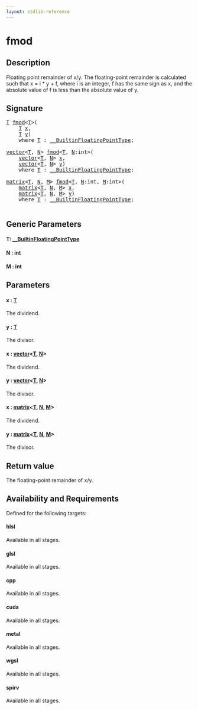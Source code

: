 ```yaml
---
layout: stdlib-reference
---
```


# fmod

## Description

Floating point remainder of x/y.
The floating-point remainder is calculated such that x = i * y + f,
where i is an integer, f has the same sign as x, and the absolute value
of f is less than the absolute value of y.



## Signature 

<pre>
<a href="fmod.html#typeparam-T" class="code_type">T</a> <a href="fmod.html">fmod</a>&lt;<a href="fmod.html#typeparam-T" class="code_type">T</a>&gt;(
    <a href="fmod.html#typeparam-T" class="code_type">T</a> <a href="fmod.html#decl-x" class="code_param">x</a>,
    <a href="fmod.html#typeparam-T" class="code_type">T</a> <a href="fmod.html#decl-y" class="code_param">y</a>)
    <span class='code_keyword'>where</span> <a href="fmod.html#typeparam-T" class="code_type">T</a> : <a href="../interfaces/0_builtinfloatingpointtype-029hm/index.html" class="code_type">__BuiltinFloatingPointType</a>;

<a href="../types/vector/index.html" class="code_type">vector</a>&lt;<a href="fmod.html#typeparam-T" class="code_type">T</a>, <a href="fmod.html#decl-N" class="code_var">N</a>&gt; <a href="fmod.html">fmod</a>&lt;<a href="fmod.html#typeparam-T" class="code_type">T</a>, <a href="fmod.html#decl-N" class="code_var">N</a>:<span class="code_keyword">int</span>&gt;(
    <a href="../types/vector/index.html" class="code_type">vector</a>&lt;<a href="fmod.html#typeparam-T" class="code_type">T</a>, <a href="fmod.html#decl-N" class="code_var">N</a>&gt; <a href="fmod.html#decl-x" class="code_param">x</a>,
    <a href="../types/vector/index.html" class="code_type">vector</a>&lt;<a href="fmod.html#typeparam-T" class="code_type">T</a>, <a href="fmod.html#decl-N" class="code_var">N</a>&gt; <a href="fmod.html#decl-y" class="code_param">y</a>)
    <span class='code_keyword'>where</span> <a href="fmod.html#typeparam-T" class="code_type">T</a> : <a href="../interfaces/0_builtinfloatingpointtype-029hm/index.html" class="code_type">__BuiltinFloatingPointType</a>;

<a href="../types/matrix/index.html" class="code_type">matrix</a>&lt;<a href="fmod.html#typeparam-T" class="code_type">T</a>, <a href="fmod.html#decl-N" class="code_var">N</a>, <a href="fmod.html#decl-M" class="code_var">M</a>&gt; <a href="fmod.html">fmod</a>&lt;<a href="fmod.html#typeparam-T" class="code_type">T</a>, <a href="fmod.html#decl-N" class="code_var">N</a>:<span class="code_keyword">int</span>, <a href="fmod.html#decl-M" class="code_var">M</a>:<span class="code_keyword">int</span>&gt;(
    <a href="../types/matrix/index.html" class="code_type">matrix</a>&lt;<a href="fmod.html#typeparam-T" class="code_type">T</a>, <a href="fmod.html#decl-N" class="code_var">N</a>, <a href="fmod.html#decl-M" class="code_var">M</a>&gt; <a href="fmod.html#decl-x" class="code_param">x</a>,
    <a href="../types/matrix/index.html" class="code_type">matrix</a>&lt;<a href="fmod.html#typeparam-T" class="code_type">T</a>, <a href="fmod.html#decl-N" class="code_var">N</a>, <a href="fmod.html#decl-M" class="code_var">M</a>&gt; <a href="fmod.html#decl-y" class="code_param">y</a>)
    <span class='code_keyword'>where</span> <a href="fmod.html#typeparam-T" class="code_type">T</a> : <a href="../interfaces/0_builtinfloatingpointtype-029hm/index.html" class="code_type">__BuiltinFloatingPointType</a>;

</pre>

## Generic Parameters

####  <a id="typeparam-T"></a>T: [\_\_BuiltinFloatingPointType](../interfaces/0_builtinfloatingpointtype-029hm/index.html)
####  <a id="decl-N"></a>N  : int
####  <a id="decl-M"></a>M  : int

## Parameters

####  <a id="decl-x"></a>x  : [T](fmod.html#typeparam-T)
The dividend.

####  <a id="decl-y"></a>y  : [T](fmod.html#typeparam-T)
The divisor.

####  <a id="decl-x"></a>x  : [vector](../types/vector/index.html)\<[T](../types/vector/index.html#typeparam-T), [N](../types/vector/index.html#decl-N)\>
The dividend.

####  <a id="decl-y"></a>y  : [vector](../types/vector/index.html)\<[T](../types/vector/index.html#typeparam-T), [N](../types/vector/index.html#decl-N)\>
The divisor.

####  <a id="decl-x"></a>x  : [matrix](../types/matrix/index.html)\<[T](../types/matrix/t-0.html), [N](../types/matrix/index.html#decl-N), [M](../types/matrix/index.html#decl-M)\>
The dividend.

####  <a id="decl-y"></a>y  : [matrix](../types/matrix/index.html)\<[T](../types/matrix/t-0.html), [N](../types/matrix/index.html#decl-N), [M](../types/matrix/index.html#decl-M)\>
The divisor.


## Return value
The floating-point remainder of x/y.


## Availability and Requirements

Defined for the following targets:

#### hlsl
Available in all stages.

#### glsl
Available in all stages.

#### cpp
Available in all stages.

#### cuda
Available in all stages.

#### metal
Available in all stages.

#### wgsl
Available in all stages.

#### spirv
Available in all stages.



